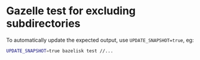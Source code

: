 # Gazelle test for excluding subdirectories

To automatically update the expected output, use `UPDATE_SNAPSHOT=true`, eg:

```sh
UPDATE_SNAPSHOT=true bazelisk test //...
```
